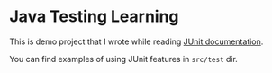 # Java Testing Learning

This is demo project that I wrote while reading [JUnit documentation](https://junit.org/junit5/docs/current/user-guide/).

You can find examples of using JUnit features in `src/test` dir.
